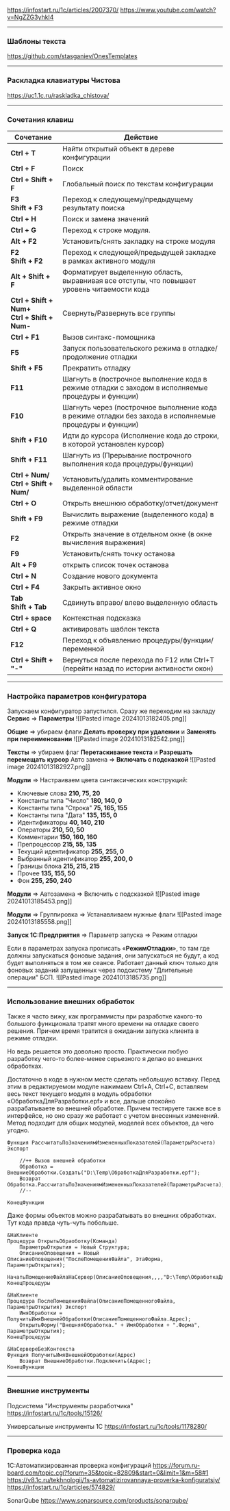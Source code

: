 https://infostart.ru/1c/articles/2007370/
https://www.youtube.com/watch?v=NgZZG3yhkI4

---
### Шаблоны текста

https://github.com/stasganiev/OnesTemplates

---
### Раскладка клавиатуры Чистова

https://uc1.1c.ru/raskladka_chistova/

---
### Сочетания клавиш

| Сочетание                                        | Действие                                                                                                 |
| ------------------------------------------------ | -------------------------------------------------------------------------------------------------------- |
| **Ctrl + T**                                     | Найти открытый объект в дереве конфигурации                                                              |
| **Ctrl + F**                                     | Поиск                                                                                                    |
| **Ctrl + Shift + F**                             | Глобальный поиск по текстам конфигурации                                                                 |
| **F3  <br>Shift + F3**                           | Переход к следующему/предыдущему результату поиска                                                       |
| **Ctrl + H**                                     | Поиск и замена значений                                                                                  |
| **Ctrl + G**                                     | Переход к строке модуля.                                                                                 |
| **Alt + F2**                                     | Установить/снять закладку на строке модуля                                                               |
| **F2  <br>Shift + F2**                           | Переход к следующей/предыдущей закладке в рамках активного модуля                                        |
| **Alt + Shift + F**                              | Форматирует выделенную область, выравнивая все отступы, что повышает уровень читаемости кода             |
| **Ctrl + Shift + Num+  <br>Ctrl + Shift + Num-** | Свернуть/Развернуть все группы                                                                           |
| **Ctrl + F1**                                    | Вызов синтакс-помощника                                                                                  |
| **F5**                                           | Запуск пользовательского режима в отладке/ продолжение отладки                                           |
| **Shift + F5**                                   | Прекратить отладку                                                                                       |
| **F11**                                          | Шагнуть в (построчное выполнение кода в режиме отладки с заходом в исполняемые процедуры и функции)      |
| **F10**                                          | Шагнуть через (построчное выполнение кода в режиме отладки без захода в исполняемые процедуры и функции) |
| **Shift + F10**                                  | Идти до курсора (Исполнение кода до строки, в которой установлен курсор)                                 |
| **Shift + F11**                                  | Шагнуть из (Прерывание построчного выполнения кода процедуры/функции)                                    |
| **Ctrl + Num/  <br>Ctrl + Shift + Num/**         | Установить/удалить комментирование выделенной области                                                    |
| **Ctrl + O**                                     | Открыть внешнюю обработку/отчет/документ                                                                 |
| **Shift + F9**                                   | Вычислить выражение (выделенного кода) в режиме отладки                                                  |
| **F2**                                           | Открыть значение в отдельном окне (в окне вычисления выражения)                                          |
| **F9**                                           | Установить/снять точку останова                                                                          |
| **Alt + F9**                                     | открыть список точек останова                                                                            |
| **Ctrl + N**                                     | Создание нового документа                                                                                |
| **Ctrl + F4**                                    | Закрыть активное окно                                                                                    |
| **Tab  <br>Shift + Tab**                         | Сдвинуть вправо/ влево выделенную область                                                                |
| **Ctrl + space**                                 | Контекстная подсказка                                                                                    |
| **Ctrl + Q**                                     | активировать шаблон текста                                                                               |
| **F12**                                          | Переход к объявлению процедуры/функции/переменной                                                        |
| **Ctrl + Shift + "-"**                           | Вернуться после перехода по F12 или Ctrl+T (перейти назад по истории активности окон)                    |

---
### Настройка параметров конфигуратора

Запускаем конфигуратор запустился. Сразу же переходим на закладу **Сервис** => **Параметры**
![[Pasted image 20241013182405.png]]

**Общие** => убираем флаги **Делать проверку при удалении** и **Заменять при переименовании**
![[Pasted image 20241013182542.png]]

**Тексты** => убираем флаг **Перетаскивание текста** и **Разрешать перемещать курсор**
Авто замена => **Включать с подсказкой**
![[Pasted image 20241013182927.png]]

**Модули** => Настраиваем цвета синтаксических конструкций:
- Ключевые слова **210, 75, 20**
- Константы типа "Число" **180, 140, 0**
- Константы типа "Строка" **75, 165, 155**
- Константы типа "Дата" **135, 155, 0**
- Идентификаторы **40, 140, 210**
- Операторы **210, 50, 50**
- Комментарии **150, 160, 160**
- Препроцессор **215, 55, 135**
- Текущий идентификатор **255, 255, 0**
- Выбранный идентификатор **255, 200, 0**
- Границы блока **215, 215, 215**
- Прочее **135, 155, 50**
- Фон **255, 250, 240**

**Модули** => Автозамена => Включить с подсказкой
![[Pasted image 20241013185453.png]]

**Модули** => Группировка => Устанавливаем нужные флаги
![[Pasted image 20241013185558.png]]

**Запуск 1С:Предприятия** => Параметр запуска => Режим отладки

Если в параметрах запуска прописать «**РежимОтладки**», то там где должны запускаться фоновые задания, они запускаться не будут, а код будет выполняться в том же сеансе. Работает данный ключ только для фоновых заданий запущенных через подсистему "Длительные операции" БСП.
![[Pasted image 20241013185735.png]]

---
### Использование внешних обработок

Также я часто вижу, как программисты при разработке какого-то большого функционала тратят много времени на отладке своего решения. Причем время тратится в ожидании запуска клиента в режиме отладки.

Но ведь решается это довольно просто. Практически любую разработку чего-то более-менее серьезного я делаю во внешних обработках.

Достаточно в коде в нужном месте сделать небольшую вставку. Перед этим в редактируемом модуле нажимаем Ctrl+A, Ctrl+C, вставляем весь текст текущего модуля в модуль обработки «ОбработкаДляРазработки.epf» и все, дальше спокойно разрабатываете во внешней обработке. Причем тестируете также все в интерфейсе, но оно сразу же работает с учетом внесенных изменений. Метод подходит для общих модулей, моделей всех объектов, да чего угодно.

```bsl
Функция РассчитатьПоЗначениямИзмененныхПоказателей(ПараметрыРасчета) Экспорт 

	//++ Вызов внешней обработки 
	Обработка = ВнешниеОбработки.Создать("D:\Temp\ОбработкаДляРазработки.epf"); 
	Возврат Обработка.РассчитатьПоЗначениямИзмененныхПоказателей(ПараметрыРасчета); 
	//--

КонецФункции
```

Даже формы объектов можно разрабатывать во внешних обработках. Тут кода правда чуть-чуть побольше.
```bsl
&НаКлиенте 
Процедура ОткрытьОбраоботку(Команда) 
	ПараметрыОткрытия = Новый Структура; 
	ОписаниеОповещения = Новый ОписаниеОповещения("ПослеПомещенияФайла", ЭтаФорма, ПараметрыОткрытия); 
	НачатьПомещениеФайлаНаСервер(ОписаниеОповещения,,,,"D:\Temp\ОбработкаДляРазработки.epf"); 
КонецПроцедуры

&НаКлиенте 
Процедура ПослеПомещенияФайла(ОписаниеПомещенногоФайла, ПараметрыОткрытия) Экспорт 
	ИмяОбработки = ПолучитьИмяВнешнейОбработки(ОписаниеПомещенногоФайла.Адрес); 
	ОткрытьФорму("ВнешняяОбработка." + ИмяОбработки + ".Форма", ПараметрыОткрытия); 
КонецПроцедуры

&НаСервереБезКонтекста 
Функция ПолучитьИмяВнешнейОбработки(Адрес) 
	Возврат ВнешниеОбработки.Подключить(Адрес); 
КонецФункции
```

---
### Внешние инструменты

Подсистема "Инструменты разработчика"
https://infostart.ru/1c/tools/15126/

Универсальные инструменты 1С
https://infostart.ru/1c/tools/1178280/

---
### Проверка кода

1С:Автоматизированная проверка конфигураций
https://forum.ru-board.com/topic.cgi?forum=35&topic=82809&start=0&limit=1&m=58#1
https://v8.1c.ru/tekhnologii/1s-avtomatizirovannaya-proverka-konfiguratsiy/
https://infostart.ru/1c/articles/574829/

SonarQube
https://www.sonarsource.com/products/sonarqube/